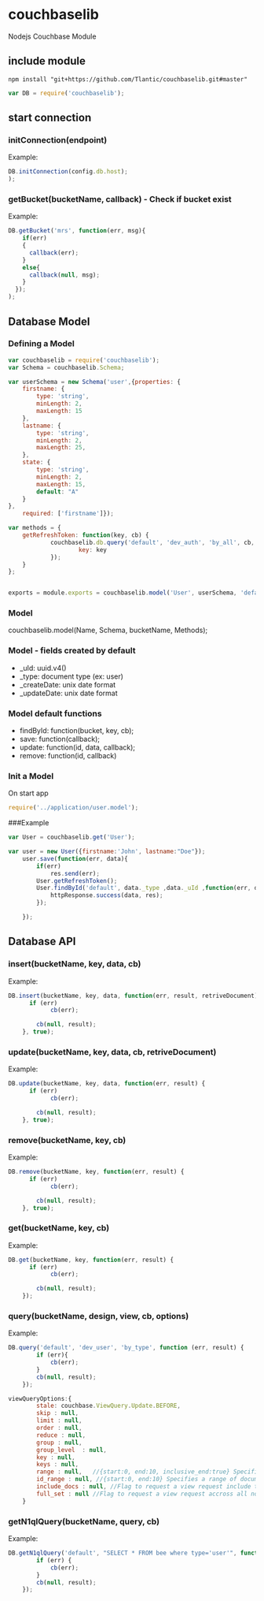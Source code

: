 couchbaselib
=================

Nodejs Couchbase Module


## include module  ##

```
npm install "git+https://github.com/Tlantic/couchbaselib.git#master"
```

```javascript
var DB = require('couchbaselib');
````

## start connection  ##

### initConnection(endpoint)

Example:

```javascript
DB.initConnection(config.db.host);
);
```

### getBucket(bucketName, callback) - Check if bucket exist

Example:

```javascript
DB.getBucket('mrs', function(err, msg){
    if(err)
    {
      callback(err);
    }
    else{
      callback(null, msg);
    }
  });
);
```

## Database Model  ##

### Defining a Model

```javascript
var couchbaselib = require('couchbaselib');
var Schema = couchbaselib.Schema;

var userSchema = new Schema('user',{properties: {
	firstname: {
		type: 'string',
		minLength: 2,
		maxLength: 15
	},
	lastname: {
		type: 'string',
		minLength: 2,
		maxLength: 25,
	},
	state: {
		type: 'string',
		minLength: 2,
		maxLength: 15,
		default: "A"
	}
},
	required: ['firstname']});

var methods = {
	getRefreshToken: function(key, cb) {
			couchbaselib.db.query('default', 'dev_auth', 'by_all', cb, {
					key: key
			});
	}
};


exports = module.exports = couchbaselib.model('User', userSchema, 'default', methods);
```
### Model

couchbaselib.model(Name, Schema, bucketName, Methods);


### Model - fields created by default
- _uId: uuid.v4()
- _type: document type (ex: user)
- _createDate: unix date format
- _updateDate: unix date format

### Model default functions

- findById: function(bucket, key, cb);
- save: function(callback);
- update: function(id, data, callback);
- remove: function(id, callback)

### Init a Model

On start app

```javascript
require('../application/user.model');
```

###Example

```javascript
var User = couchbaselib.get('User');

var user = new User({firstname:'John', lastname:"Doe"});
	user.save(function(err, data){
		if(err)
			res.send(err);
		User.getRefreshToken();
		User.findById('default', data._type ,data._uId ,function(err, data){
			httpResponse.success(data, res);
		});

	});
```

## Database API  ##

### insert(bucketName, key, data, cb)

Example:

```javascript
DB.insert(bucketName, key, data, function(err, result, retriveDocument) {
	  if (err)
            cb(err);

    	cb(null, result);
    }, true);

```

### update(bucketName, key, data, cb, retriveDocument)

Example:

```javascript
DB.update(bucketName, key, data, function(err, result) {
	  if (err)
            cb(err);

    	cb(null, result);
    }, true);

```
### remove(bucketName, key, cb)

Example:

```javascript
DB.remove(bucketName, key, function(err, result) {
	  if (err)
            cb(err);

    	cb(null, result);
    }, true);
```

### get(bucketName, key, cb)

Example:

```javascript
DB.get(bucketName, key, function(err, result) {
	  if (err)
            cb(err);

    	cb(null, result);
    });
```

### query(bucketName, design, view, cb, options)

Example:

```javascript
DB.query('default', 'dev_user', 'by_type', function (err, result) {
		if (err){
			cb(err);
		}
		cb(null, result);
	});
```
```javascript
viewQueryOptions:{
		stale: couchbase.ViewQuery.Update.BEFORE,
		skip : null,
		limit : null,
		order : null,
		reduce : null,
		group : null,
		group_level  : null,
		key : null,
		keys : null,
		range : null,   //{start:0, end:10, inclusive_end:true} Specifies a range of keys to retrieve from the index.
		id_range : null, //{start:0, end:10} Specifies a range of document id's to retrieve from the index.
		include_docs : null, //Flag to request a view request include the full document value.
		full_set : null //Flag to request a view request accross all nodes in the case of
	}
```


### getN1qlQuery(bucketName, query, cb)

Example:

```javascript
DB.getN1qlQuery('default', "SELECT * FROM bee where type='user'", function (err, result) {
		if (err) {
			cb(err);
		}
		cb(null, result);
	});
```
